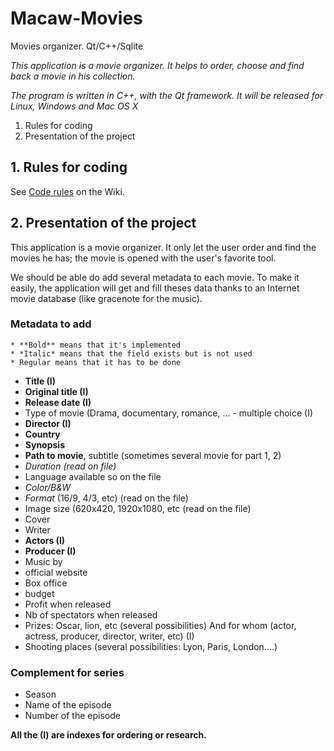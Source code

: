 # Macaw-Movies

Movies organizer. Qt/C++/Sqlite

*This application is a movie organizer. It helps to order, choose and find back a movie in his collection.*

*The program is written in C++, with the Qt framework. It will be released for Linux, Windows and Mac OS X*

1. Rules for coding
2. Presentation of the project

## 1. Rules for coding

See [Code rules](https://community.kde.org/Macaw-Movies/Development/Code_Rules) on the Wiki.

## 2. Presentation of the project

This application is a movie organizer. It only let the user order and find the movies he has; the movie is opened with the user's favorite tool.

We should be able do add several metadata to each movie. To make it easily, the application will get and fill theses data thanks to an Internet movie database (like gracenote for the music).

### Metadata to add 
```
* **Bold** means that it's implemented
* *Italic* means that the field exists but is not used
* Regular means that it has to be done
```

* **Title (I)**
* **Original title (I)**
* **Release date (I)**
* Type of movie (Drama, documentary, romance, ... - multiple choice (I)
* **Director (I)**
* **Country**
* **Synopsis**
* **Path to movie**, subtitle (sometimes several movie for part 1, 2)
* *Duration (read on file)*
* Language available so on the file
* *Color/B&W*
* *Format* (16/9, 4/3, etc) (read on the file)
* Image size (620x420, 1920x1080, etc (read on the file)
* Cover
* Writer
* **Actors (I)**
* **Producer (I)**
* Music by
* official website
* Box office
* budget
* Profit when released
* Nb of spectators when released
* Prizes: Oscar, lion, etc (several possibilities) And for whom  (actor, actress, producer, director, writer, etc) (I)
* Shooting places (several possibilities: Lyon, Paris, London....)

### Complement for series
* Season
* Name of the episode
* Number of the episode


**All the (I) are indexes for ordering or research.**
